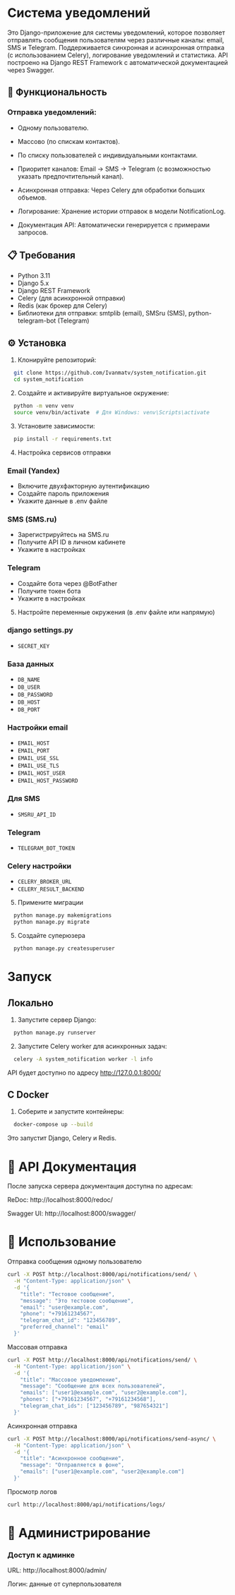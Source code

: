 # Система уведомлений

Это Django-приложение для системы уведомлений, которое позволяет отправлять сообщения пользователям через различные каналы: email, SMS и Telegram. Поддерживается синхронная и асинхронная отправка (с использованием Celery), логирование уведомлений и статистика. API построено на Django REST Framework с автоматической документацией через Swagger.

## 🚀 Функциональность

### Отправка уведомлений:
- Одному пользователю.
- Массово (по спискам контактов).
- По списку пользователей с индивидуальными контактами.

- Приоритет каналов: Email → SMS → Telegram (с возможностью указать предпочтительный канал).
- Асинхронная отправка: Через Celery для обработки больших объемов.
- Логирование: Хранение истории отправок в модели NotificationLog.
- Документация API: Автоматически генерируется с примерами запросов.

## 📋 Требования
- Python 3.11
- Django 5.x
- Django REST Framework
- Celery (для асинхронной отправки)
- Redis (как брокер для Celery)
- Библиотеки для отправки: smtplib (email), SMSru (SMS), python-telegram-bot (Telegram)

## ⚙️ Установка
1. Клонируйте репозиторий:
```bash
  git clone https://github.com/Ivanmatv/system_notification.git
  cd system_notification
```
2. Создайте и активируйте виртуальное окружение:
```bash
  python -m venv venv
  source venv/bin/activate  # Для Windows: venv\Scripts\activate
```
3. Установите зависимости:
```bash
  pip install -r requirements.txt
```

4. Настройка сервисов отправки
### Email (Yandex)
- Включите двухфакторную аутентификацию
- Создайте пароль приложения
- Укажите данные в .env файле
### SMS (SMS.ru)
- Зарегистрируйтесь на SMS.ru
- Получите API ID в личном кабинете
- Укажите в настройках
### Telegram
- Создайте бота через @BotFather
- Получите токен бота
- Укажите в настройках

5. Настройте переменные окружения (в .env файле или напрямую)
### django settings.py
- `SECRET_KEY`
### База данных
- `DB_NAME`
- `DB_USER`
- `DB_PASSWORD`
- `DB_HOST`
- `DB_PORT`
### Настройки email
- `EMAIL_HOST`
- `EMAIL_PORT`
- `EMAIL_USE_SSL`
- `EMAIL_USE_TLS`
- `EMAIL_HOST_USER`
- `EMAIL_HOST_PASSWORD`
### Для SMS
- `SMSRU_API_ID`
### Telegram
- `TELEGRAM_BOT_TOKEN`
### Celery настройки
- `CELERY_BROKER_URL`
- `CELERY_RESULT_BACKEND`

5. Примените миграции
```bash
  python manage.py makemigrations
  python manage.py migrate
```
5. Создайте суперюзера
```bash
  python manage.py createsuperuser
```

# Запуск
## Локально
1. Запустите сервер Django:
```bash
  python manage.py runserver
```
2. Запустите Celery worker для асинхронных задач:
```bash
  celery -A system_notification worker -l info
```
API будет доступно по адресу http://127.0.0.1:8000/
## С Docker
1. Соберите и запустите контейнеры:
```bash
  docker-compose up --build
```
Это запустит Django, Celery и Redis.

# 📡 API Документация
После запуска сервера документация доступна по адресам:

ReDoc: http://localhost:8000/redoc/

Swagger UI: http://localhost:8000/swagger/

# 📡 Использование
Отправка сообщения одному пользователю
```bash
curl -X POST http://localhost:8000/api/notifications/send/ \
  -H "Content-Type: application/json" \
  -d '{
    "title": "Тестовое сообщение",
    "message": "Это тестовое сообщение",
    "email": "user@example.com",
    "phone": "+79161234567",
    "telegram_chat_id": "123456789",
    "preferred_channel": "email"
  }'
```
Массовая отправка
```bash
curl -X POST http://localhost:8000/api/notifications/send/ \
  -H "Content-Type: application/json" \
  -d '{
    "title": "Массовое уведомление",
    "message": "Сообщение для всех пользователей",
    "emails": ["user1@example.com", "user2@example.com"],
    "phones": ["+79161234567", "+79161234568"],
    "telegram_chat_ids": ["123456789", "987654321"]
  }'
```
Асинхронная отправка
```bash
curl -X POST http://localhost:8000/api/notifications/send-async/ \
  -H "Content-Type: application/json" \
  -d '{
    "title": "Асинхронное сообщение",
    "message": "Отправляется в фоне",
    "emails": ["user1@example.com", "user2@example.com"]
  }'
```
Просмотр логов
```bash
curl http://localhost:8000/api/notifications/logs/
```
# 🔧 Администрирование
### Доступ к админке
URL: http://localhost:8000/admin/

Логин: данные от суперпользователя
